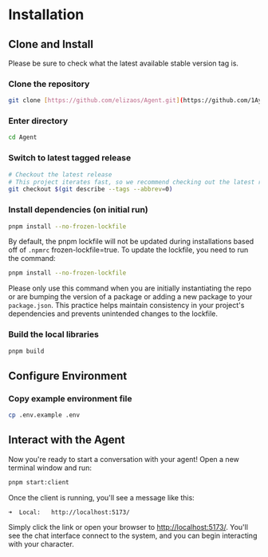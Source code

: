 
# Installation

## Clone and Install

Please be sure to check what the latest available stable version tag is.

### Clone the repository

```bash
git clone [https://github.com/elizaos/Agent.git](https://github.com/1Ayush-Petwal/Education-Agent.git)
```

### Enter directory

```bash
cd Agent
```

### Switch to latest tagged release

```bash
# Checkout the latest release
# This project iterates fast, so we recommend checking out the latest release
git checkout $(git describe --tags --abbrev=0)
```

### Install dependencies (on initial run)

```bash
pnpm install --no-frozen-lockfile
```

By default, the pnpm lockfile will not be updated during installations based off of `.npmrc` frozen-lockfile=true. To update the lockfile, you need to run the command:

```bash
pnpm install --no-frozen-lockfile
```

Please only use this command when you are initially instantiating the repo or are bumping the version of a package or adding a new package to your `package.json`. This practice helps maintain consistency in your project's dependencies and prevents unintended changes to the lockfile.

### Build the local libraries

```bash
pnpm build
```

## Configure Environment

### Copy example environment file

```bash
cp .env.example .env
```

## Interact with the Agent

Now you're ready to start a conversation with your agent! Open a new terminal window and run:

```bash
pnpm start:client
```

Once the client is running, you'll see a message like this:

```
➜  Local:   http://localhost:5173/
```

Simply click the link or open your browser to [http://localhost:5173/](http://localhost:5173/). You'll see the chat interface connect to the system, and you can begin interacting with your character.
